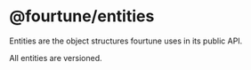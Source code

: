 # @fourtune/entities

Entities are the object structures fourtune uses in its public API.

All entities are versioned.
